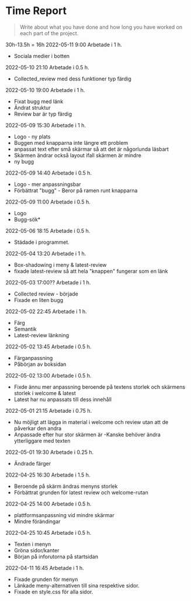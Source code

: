 # Time Report

> Write about what you have done and how long you have worked on each part of the project.

30h-13.5h = 16h
2022-05-11 9:00 Arbetade i 1 h.
- Sociala medier i botten

2022-05-10 21:10 Arbetade i 0.5 h.
 - Collected_review med dess funktioner typ färdig

2022-05-10 19:00 Arbetade i 1 h.
 - Fixat bugg med länk
 - Ändrat struktur
 - Review bar är typ färdig

2022-05-09 15:30 Arbetade i 1 h.
  - Logo - ny plats
  - Buggen med knapparna inte längre ett problem
  - anpassat text efter små skärmar så att det är någorlunda läsbart
  - Skärmen ändrar också layout ifall skärmen är mindre
  - ny bugg

2022-05-09 14:40 Arbetade i 0.5 h.
  - Logo - mer anpassningsbar
  - Förbättrat "bugg" - Beror på ramen runt knapparna

2022-05-09 11:00 Arbetade i 0.5 h.
  - Logo
  - Bugg-sök*
  
2022-05-06 18:15 Arbetade i 0.5 h.
  - Städade i programmet.

2022-05-04 13:20 Arbetade i 1 h.
  - Box-shadowing i meny & latest-review
  - fixade latest-review så att hela "knappen" fungerar som en länk

2022-05-03 17:00?? Arbetade i 1 h.
  - Collected review - började
  - Fixade en liten bugg

2022-05-02 22:45 Arbetade i 1 h.
  - Färg
  - Semantik
  - Latest-review länkning

 2022-05-02 13:45 Arbetade i 0.5 h.
  - Färganpassning
  - Påbörjan av boksidan

  2022-05-02 13:00 Arbetade i 0.5 h.
  - Fixde ännu mer anpassning beroende på textens storlek och skärmens storlek i welcome & latest
  - Latest har nu anpassats till dess innehåll

  2022-05-01 21:15 Arbetade i 0.75 h.
  - Nu möjligt att lägga in material i welcome och review utan att de påverkar den andra
  - Anpassade efter hur stor skärmen är
    -Kanske behöver ändra ytterliggare med texten 

  2022-05-01 19:30 Arbetade i 0.25 h.
  - Ändrade färger

  2022-04-25 16:30 Arbetade i 1.5 h.
  - Beroende på skärm ändras menyns storlek
  - Förbättrat grunden för latest review och welcome-rutan

  2022-04-25 14:00 Arbetade i 0.5 h.
  - plattformsanpassning vid mindre skärmar
  - Mindre förändingar

  2022-04-25 10:45 Arbetade i 0.5 h.
  - Texten i menyn
  - Gröna sidor/kanter
  - Början på inforutorna på startsidan

  2022-04-11 16:45 Arbetade i 1 h.
  - Fixade grunden för menyn
  - Länkade meny-alternativen till sina respektive sidor.
  - Fixade en style.css för alla sidor.
